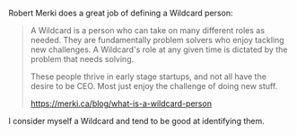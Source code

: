 Robert Merki does a great job of defining a Wildcard person:

> A Wildcard is a person who can take on many different roles as needed. They are fundamentally problem solvers who enjoy tackling new challenges. A Wildcard's role at any given time is dictated by the problem that needs solving.
>
> These people thrive in early stage startups, and not all have the desire to be CEO. Most just enjoy the challenge of doing new stuff.
> 
> https://merki.ca/blog/what-is-a-wildcard-person

I consider myself a Wildcard and tend to be good at identifying them.

